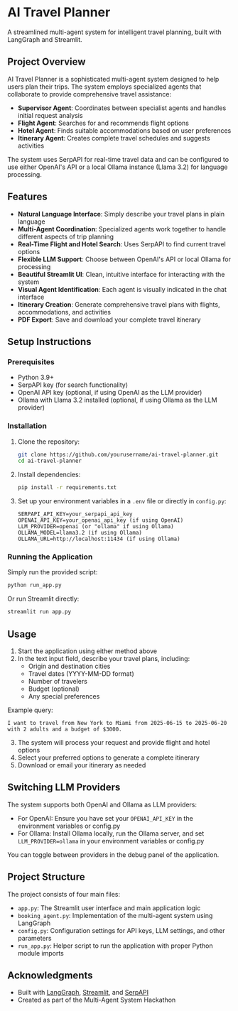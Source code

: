 # AI Travel Planner

A streamlined multi-agent system for intelligent travel planning, built with LangGraph and Streamlit.

## Project Overview

AI Travel Planner is a sophisticated multi-agent system designed to help users plan their trips. The system employs specialized agents that collaborate to provide comprehensive travel assistance:

- **Supervisor Agent**: Coordinates between specialist agents and handles initial request analysis
- **Flight Agent**: Searches for and recommends flight options
- **Hotel Agent**: Finds suitable accommodations based on user preferences
- **Itinerary Agent**: Creates complete travel schedules and suggests activities

The system uses SerpAPI for real-time travel data and can be configured to use either OpenAI's API or a local Ollama instance (Llama 3.2) for language processing.

## Features

- **Natural Language Interface**: Simply describe your travel plans in plain language
- **Multi-Agent Coordination**: Specialized agents work together to handle different aspects of trip planning
- **Real-Time Flight and Hotel Search**: Uses SerpAPI to find current travel options
- **Flexible LLM Support**: Choose between OpenAI's API or local Ollama for processing
- **Beautiful Streamlit UI**: Clean, intuitive interface for interacting with the system
- **Visual Agent Identification**: Each agent is visually indicated in the chat interface
- **Itinerary Creation**: Generate comprehensive travel plans with flights, accommodations, and activities
- **PDF Export**: Save and download your complete travel itinerary

## Setup Instructions

### Prerequisites

- Python 3.9+
- SerpAPI key (for search functionality)
- OpenAI API key (optional, if using OpenAI as the LLM provider)
- Ollama with Llama 3.2 installed (optional, if using Ollama as the LLM provider)

### Installation

1. Clone the repository:

   ```bash
   git clone https://github.com/yourusername/ai-travel-planner.git
   cd ai-travel-planner
   ```

2. Install dependencies:

   ```bash
   pip install -r requirements.txt
   ```

3. Set up your environment variables in a `.env` file or directly in `config.py`:
   ```
   SERPAPI_API_KEY=your_serpapi_api_key
   OPENAI_API_KEY=your_openai_api_key (if using OpenAI)
   LLM_PROVIDER=openai (or "ollama" if using Ollama)
   OLLAMA_MODEL=llama3.2 (if using Ollama)
   OLLAMA_URL=http://localhost:11434 (if using Ollama)
   ```

### Running the Application

Simply run the provided script:

```bash
python run_app.py
```

Or run Streamlit directly:

```bash
streamlit run app.py
```

## Usage

1. Start the application using either method above
2. In the text input field, describe your travel plans, including:
   - Origin and destination cities
   - Travel dates (YYYY-MM-DD format)
   - Number of travelers
   - Budget (optional)
   - Any special preferences

Example query:

```
I want to travel from New York to Miami from 2025-06-15 to 2025-06-20 with 2 adults and a budget of $3000.
```

3. The system will process your request and provide flight and hotel options
4. Select your preferred options to generate a complete itinerary
5. Download or email your itinerary as needed

## Switching LLM Providers

The system supports both OpenAI and Ollama as LLM providers:

- For OpenAI: Ensure you have set your `OPENAI_API_KEY` in the environment variables or config.py
- For Ollama: Install Ollama locally, run the Ollama server, and set `LLM_PROVIDER=ollama` in your environment variables or config.py

You can toggle between providers in the debug panel of the application.

## Project Structure

The project consists of four main files:

- `app.py`: The Streamlit user interface and main application logic
- `booking_agent.py`: Implementation of the multi-agent system using LangGraph
- `config.py`: Configuration settings for API keys, LLM settings, and other parameters
- `run_app.py`: Helper script to run the application with proper Python module imports

## Acknowledgments

- Built with [LangGraph](https://langchain-ai.github.io/langgraph/), [Streamlit](https://streamlit.io/), and [SerpAPI](https://serpapi.com/)
- Created as part of the Multi-Agent System Hackathon
